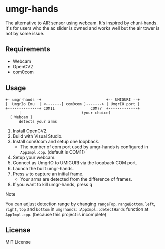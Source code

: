 # umgr-hands
The alternative to AIR sensor using webcam. It's inspired by chuni-hands.
It's for users who the ac slider is owned and works well but the air tower is not by some issue.

## Requirements
- Webcam
- OpenCV2
- com0com

## Usage
```
+- umgr-hands -+                             +-- UMIGURI --+
|  UmgrIo Emu  | <-------[ com0com ]-------> | UmgrIO port |
+--------------+ COM11                COM??  +-------------+
      |                           (your choice)
  [ Webcam ]
      detects your arms
```
1. Install OpenCV2.
2. Build with Visual Studio.
3. Install com0com and setup one loopback.
   - The number of com port used by umgr-hands is configured in `AppImpl.cpp`. (default is COM11)
4. Setup your webcam.
5. Connect as UmgrIO to UMIGURI via the loopback COM port.
6. Launch the built umgr-hands.
7. Press <kbd>w</kbd> to capture an initial frame.
   - Your arms are detected from the difference of frames.
8. If you want to kill umgr-hands, press <kbd>q</kbd>

> [!NOTE]
> You can adjust detection range by changing `rangeTop`, `rangeBottom`, `left`, `right`, `top` and `bottom` in `umgrhands::AppImpl::detectHands` function at `AppImpl.cpp`. (because this project is incomplete)

## License
MIT License
